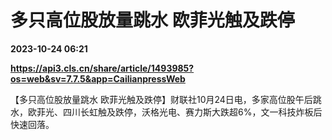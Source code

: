 # 多只高位股放量跳水 欧菲光触及跌停

**2023-10-24 06:21**

**https://api3.cls.cn/share/article/1493985?os=web&sv=7.7.5&app=CailianpressWeb**

【多只高位股放量跳水 欧菲光触及跌停】财联社10月24日电，多家高位股午后跳水，欧菲光、四川长虹触及跌停，沃格光电、赛力斯大跌超6%，文一科技炸板后快速回落。